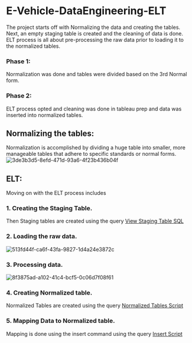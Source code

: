 # E-Vehicle-DataEngineering-ELT

The project starts off with Normalizing the data and creating the tables. Next, an empty staging table is created and the cleaning of data is done. ELT process is all about pre-processing the raw data prior to loading it to the normalized tables. 

### Phase 1: 
Normalization was done and tables were divided based on the 3rd Normal form.​

### Phase 2: 
ELT process opted and cleaning was done in tableau prep and data was inserted into normalized tables.

## Normalizing the tables:
Normalization is accomplished by dividing a huge table into smaller, more manageable tables that adhere to specific standards or normal forms.​
![3de3b3d5-8efd-471d-93a6-4f23b436b04f](https://github.com/user-attachments/assets/ef6289c8-ab37-4dc5-a6ef-b8d70d4d36f7)

## ELT:
Moving on with the ELT process includes 
### 1. Creating the Staging Table.
   Then Staging tables are created using the query [View Staging Table SQL](Staging_table.sql)
### 2. Loading the raw data.
   ![513fd44f-ca6f-43fa-9827-1d4a24e3872c](https://github.com/user-attachments/assets/2004a4ea-9657-4f7e-9ff0-5e0ac8482d6c)
### 3. Processing data.
   ![8f3875ad-a102-41c4-bcf5-0c06d7f08f61](https://github.com/user-attachments/assets/550a3e8f-36d7-4aa7-bf24-ed1b34f37aaf)
### 4. Creating Normalized table.
   Normalized Tables are created using the query [Normalized Tables Script](Normalized_tables.sql)
### 5. Mapping Data to Normalized table.
   Mapping is done using the insert command using the query [Insert Script](Insert_data_from_staging.sql)
